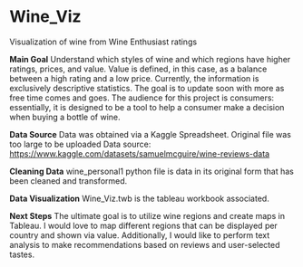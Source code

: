 # Wine_Viz
Visualization of wine from Wine Enthusiast ratings

**Main Goal**
Understand which styles of wine and which regions have higher ratings, prices, and value.
Value is defined, in this case, as a balance between a high rating and a low price. 
Currently, the information is exclusively descriptive statistics. The goal is to update soon with more as free time comes and goes. 
The audience for this project is consumers: essentially, it is designed to be a tool to help a consumer make a decision when buying a bottle of wine. 

**Data Source**
Data was obtained via a Kaggle Spreadsheet. Original file was too large to be uploaded
Data source: https://www.kaggle.com/datasets/samuelmcguire/wine-reviews-data 

**Cleaning Data**
wine_personal1 python file is data in its original form that has been cleaned and transformed. 

**Data Visualization**
Wine_Viz.twb is the tableau workbook associated. 

**Next Steps**
The ultimate goal is to utilize wine regions and create maps in Tableau. I would love to map different regions that can be displayed per country and shown via value. 
Additionally, I would like to perform text analysis to make recommendations based on reviews and user-selected tastes. 
